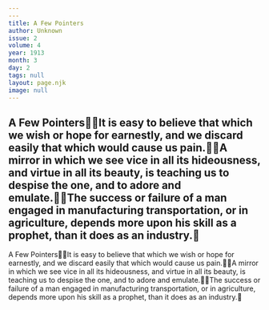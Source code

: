 ```yaml
---
---
title: A Few Pointers
author: Unknown
issue: 2
volume: 4
year: 1913
month: 3
day: 2
tags: null
layout: page.njk
image: null
---
```

A Few PointersIt is easy to believe that which we wish or hope for earnestly, and we discard easily that which would cause us pain.A mirror in which we see vice in all its hideousness, and virtue in all its beauty, is teaching us to despise the one, and to adore and emulate.The success or failure of a man engaged in manufacturing transportation, or in agriculture, depends more upon his skill as a prophet, than it does as an industry.
---
A Few PointersIt is easy to believe that which we wish or hope for earnestly, and we discard easily that which would cause us pain.A mirror in which we see vice in all its hideousness, and virtue in all its beauty, is teaching us to despise the one, and to adore and emulate.The success or failure of a man engaged in manufacturing transportation, or in agriculture, depends more upon his skill as a prophet, than it does as an industry.

